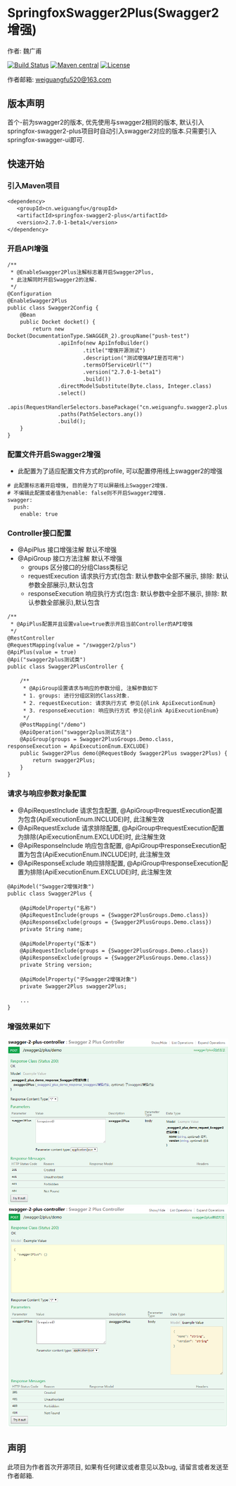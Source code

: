 # SpringfoxSwagger2Plus(Swagger2增强)

作者: 魏广甫 


[![Build Status](https://travis-ci.org/weiguangfu/springfox-swagger2-plus.svg?branch=master)](https://travis-ci.org/weiguangfu/springfox-swagger2-plus)
[![Maven central](https://maven-badges.herokuapp.com/maven-central/cn.weiguangfu/springfox-swagger2-plus/badge.svg)](https://search.maven.org/artifact/cn.weiguangfu/springfox-swagger2-plus/2.7.0-1-beta1/pom)
[![License](http://img.shields.io/:license-apache-brightgreen.svg)](http://www.apache.org/licenses/LICENSE-2.0.html)

作者邮箱: weiguangfu520@163.com

## 版本声明
首个-前为swagger2的版本, 优先使用与swagger2相同的版本, 默认引入springfox-swagger2-plus项目时自动引入swagger2对应的版本.只需要引入springfox-swagger-ui即可.

## 快速开始
### 引入Maven项目
```
<dependency>
   <groupId>cn.weiguangfu</groupId>
   <artifactId>springfox-swagger2-plus</artifactId>
   <version>2.7.0-1-beta1</version>
</dependency>
```

### 开启API增强
```
/**
 * @EnableSwagger2Plus注解标志着开启Swagger2Plus, 
 * 此注解同时开启Swagger2的注解.
 */
@Configuration
@EnableSwagger2Plus
public class Swagger2Config {
    @Bean
    public Docket docket() {
        return new Docket(DocumentationType.SWAGGER_2).groupName("push-test")
                .apiInfo(new ApiInfoBuilder()
                        .title("增强开源测试")
                        .description("测试增强API是否可用")
                        .termsOfServiceUrl("")
                        .version("2.7.0-1-beta1")
                        .build())
                .directModelSubstitute(Byte.class, Integer.class)
                .select()
                .apis(RequestHandlerSelectors.basePackage("cn.weiguangfu.swagger2.plus.demo.controller"))
                .paths(PathSelectors.any())
                .build();
    }
}
```

### 配置文件开启Swagger2增强
* 此配置为了适应配置文件方式的profile, 可以配置停用线上swagger2的增强
```
# 此配置标志着开启增强, 目的是为了可以屏蔽线上Swagger2增强.
# 不编辑此配置或者值为enable: false则不开启Swagger2增强.
swagger:
  push:
    enable: true
```

### Controller接口配置
* @ApiPlus 接口增强注解 默认不增强
* @ApiGroup 接口方法注解 默认不增强
    * groups 区分接口的分组Class类标记
    * requestExecution 请求执行方式(包含: 默认参数中全部不展示, 排除: 默认参数全部展示),默认包含
    * responseExecution 响应执行方式(包含: 默认参数中全部不展示, 排除: 默认参数全部展示),默认包含
    
```
/**
 * @ApiPlus配置并且设置value=true表示开启当前Controller的API增强
 */
@RestController
@RequestMapping(value = "/swagger2/plus")
@ApiPlus(value = true)
@Api("swagger2plus测试类")
public class Swagger2PlusController {

    /**
     * @ApiGroup设置请求与响应的参数分组, 注解参数如下
     * 1. groups: 进行分组区别的Class对象.
     * 2. requestExecution: 请求执行方式 参见{@link ApiExecutionEnum}
     * 3. responseExecution: 响应执行方式 参见{@link ApiExecutionEnum}
     */
    @PostMapping("/demo")
    @ApiOperation("swagger2plus测试方法")
    @ApiGroup(groups = Swagger2PlusGroups.Demo.class, responseExecution = ApiExecutionEnum.EXCLUDE)
    public Swagger2Plus demo(@RequestBody Swagger2Plus swagger2Plus) {
        return swagger2Plus;
    }
}
```

### 请求与响应参数对象配置
* @ApiRequestInclude 请求包含配置, @ApiGroup中requestExecution配置为包含(ApiExecutionEnum.INCLUDE)时, 此注解生效
* @ApiRequestExclude 请求排除配置, @ApiGroup中requestExecution配置为排除(ApiExecutionEnum.EXCLUDE)时, 此注解生效
* @ApiResponseInclude 响应包含配置, @ApiGroup中responseExecution配置为包含(ApiExecutionEnum.INCLUDE)时, 此注解生效
* @ApiResponseExclude 响应排除配置, @ApiGroup中responseExecution配置为排除(ApiExecutionEnum.EXCLUDE)时, 此注解生效
```
@ApiModel("Swagger2增强对象")
public class Swagger2Plus {

    @ApiModelProperty("名称")
    @ApiRequestInclude(groups = {Swagger2PlusGroups.Demo.class})
    @ApiResponseExclude(groups = {Swagger2PlusGroups.Demo.class})
    private String name;

    @ApiModelProperty("版本")
    @ApiRequestInclude(groups = {Swagger2PlusGroups.Demo.class})
    @ApiResponseExclude(groups = {Swagger2PlusGroups.Demo.class})
    private String version;

    @ApiModelProperty("子Swagger2增强对象")
    private Swagger2Plus swagger2Plus;
    
    ...
}
```

### 增强效果如下
![img](image/effect/Swagger2Plus_1.png)
![img](image/effect/Swagger2Plus_2.png)


## 声明
此项目为作者首次开源项目, 如果有任何建议或者意见以及bug, 请留言或者发送至作者邮箱.
   
